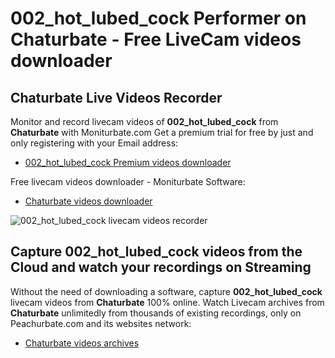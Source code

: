 # 002_hot_lubed_cock Performer on Chaturbate - Free LiveCam videos downloader

## Chaturbate Live Videos Recorder

Monitor and record livecam videos of **002_hot_lubed_cock** from **Chaturbate** with Moniturbate.com
Get a premium trial for free by just and only registering with your Email address:
* [002_hot_lubed_cock Premium videos downloader](https://moniturbate.com/request-demo-licence-key.html)

Free livecam videos downloader - Moniturbate Software:
* [Chaturbate videos downloader](https://moniturbate.com/moniturbate-download-software.html)

![002_hot_lubed_cock livecam videos recorder](https://peachurnet.com/templates/moniturbate-software.png)


## Capture 002_hot_lubed_cock videos from the Cloud and watch your recordings on Streaming

Without the need of downloading a software, capture **002_hot_lubed_cock** livecam videos from **Chaturbate** 100% online.
Watch Livecam archives from **Chaturbate** unlimitedly from thousands of existing recordings, only on Peachurbate.com and its websites network:
* [Chaturbate videos archives](https://peachurnet.com/)